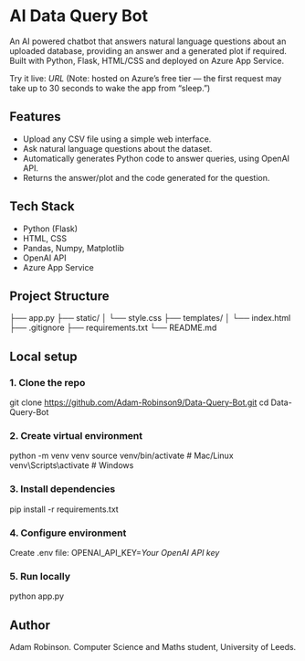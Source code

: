 # AI Data Query Bot

An AI powered chatbot that answers natural language questions about an uploaded database, providing an answer and a generated plot if required.
Built with Python, Flask, HTML/CSS and deployed on Azure App Service.

Try it live: *URL*
(Note: hosted on Azure’s free tier — the first request may take up to 30 seconds to wake the app from “sleep.”)

## Features
- Upload any CSV file using a simple web interface.
- Ask natural language questions about the dataset.
- Automatically generates Python code to answer queries, using OpenAI API.
- Returns the answer/plot and the code generated for the question.

## Tech Stack
* Python (Flask)
* HTML, CSS
* Pandas, Numpy, Matplotlib
* OpenAI API
* Azure App Service

## Project Structure

├── app.py
├── static/
│   └── style.css
├── templates/
│   └── index.html
├── .gitignore
├── requirements.txt
└── README.md

## Local setup

### 1. Clone the repo
git clone https://github.com/Adam-Robinson9/Data-Query-Bot.git
cd Data-Query-Bot

### 2. Create virtual environment
python -m venv venv
source venv/bin/activate   # Mac/Linux
venv\Scripts\activate      # Windows

### 3. Install dependencies
pip install -r requirements.txt

### 4. Configure environment
Create .env file: 
OPENAI_API_KEY=*Your OpenAI API key*

### 5. Run locally
python app.py

## Author
Adam Robinson. Computer Science and Maths student, University of Leeds.